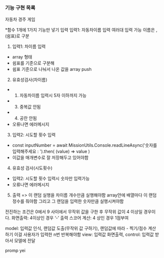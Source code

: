 ### 기능 구현 목록
자동차 경주 게임

*함수 1개에 1가지 기능만 넣기
입력
입력1: 자동차이름 입력
여러대 입력 가능
이름은 ,(쉼표)로 구분

1. 입력1: 차이름 입력
- array 형태
- 쉼표를 기준으로 구분해
- 쉼표 기준으로 나눠서 나온 값을 array push


2. 유효성검사(차이름)
- 1. 자동차이름 입력시 5자 이하까지 가능
- 3. 중복값 안됨
- 4. 공란 안됨
- 오류나면 에러메시지


3. 입력2: 시도할 횟수 입력
- const inputNumber = await MissionUtils.Console.readLineAsync('숫자를 입력해주세요 : ').then(
        (value) => value
      )
- 이값을 매개변수로 잘 저장해두고 있어야함


4. 유효성 검사(시도횟수)
- 입력2: 시도할 횟수 입력시 숫자만 입력가능
- 오류나면 에러메시지

5. 출력 => 이 랜덤 실행을 차이름 개수만큼 실행해야함
array안에 배열마다 이 랜덤정수를 줘야함
그리고 그 랜덤을 입력한 숫자만큼 실행시켜야함 

전진하는 조건은 0에서 9 사이에서 무작위 값을 구한 후
무작위 값이 4 이상일 경우이다.
화면출력: 4이상인 경우 ‘-’ 출력
스코어 계산: 4 상인 경우 1점부여




model: 입력값 인식, 랜덤값 도출(무작위 값 구하기), 랜덤값에 따라 - 찍기/점수 계산하기 이걸 사용자가 입력한 n번 반복해야함
view: 입력값 화면출력, 
control: 입력값 받아서 모델에 전달

promp
yei

